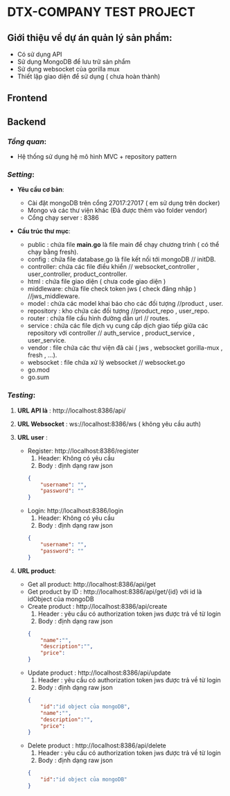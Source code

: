 # **DTX-COMPANY TEST PROJECT**

## **Giới thiệu về dự án quản lý sản phẩm:**
* Có sử dụng API
* Sử dụng MongoDB để lưu trữ sản phẩm
* Sử dụng websocket của gorilla mux
* Thiết lập giao diện để sử dụng ( chưa hoàn thành)

## **Frontend**
## **Backend**
### ***Tổng quan***:

- Hệ thống sử dụng hệ mô hình MVC + repository pattern

### ***Setting***:
* **Yêu  cầu cơ bản**:

    - Cài đặt mongoDB trên cổng 27017:27017 ( em sử dụng trên docker)
    - Mongo và các thư viện khác (Đã được thêm vào folder vendor)
    - Cổng chạy server : 8386

* **Cấu trúc thư mục**:

    - public : chứa file **main.go** là file main để chạy chương trình ( có thể chạy bằng fresh).
    - config : chứa file database.go là file kết nối tới mongoDB // initDB.
    - controller: chứa các file điều khiển // websocket_controller , user_controller, product_controller.
    - html : chứa file giao diện ( chưa code giao diện )
    - middleware: chứa file check token jws ( check đăng nhập ) //jws_middleware.
    - model : chứa các model khai báo cho các đối tượng //product , user.
    - repository : kho chứa các đối tượng //product_repo , user_repo.
    - router : chứa file cấu hình đường dẫn url // routes.
    - service : chứa các file dịch vụ cung cấp dịch giao tiếp giữa các repository với controller // auth_service , product_service , user_service.
    - vendor : file chứa các thư viện đã cài ( jws , websocket gorilla-mux , fresh , ...).
    - websocket : file chứa xử lý websocket // websocket.go
    - go.mod
    - go.sum

### ***Testing***:

1. **URL API là** : http://localhost:8386/api/

2. **URL Websocket** : ws://localhost:8386/ws ( không yêu cầu auth)

3. **URL user** :
    * Register: http://localhost:8386/register
        1. Header: Không có yêu cầu
        2. Body : định dạng raw json
        ```json
        {
            "username": "",
            "password": ""
        }
        ```
    * Login: http://localhost:8386/login
        1. Header: Không có yêu cầu
        2. Body : định dạng raw json
        ```json
        {
            "username": "",
            "password": ""
        }
        ```
4. **URL product**:
    * Get all product: http://localhost:8386/api/get
    * Get product by ID : http://localhost:8386/api/get/{id} với id là idObject của mongoDB
    * Create product : http://localhost:8386/api/create
        1. Header : yêu cầu có authorization token jws được trả về từ login
        2. Body : định dạng raw json
        ```json
        {
            "name":"",
            "description":"",
            "price":
        }
        ```
    * Update product : http://localhost:8386/api/update
        1. Header : yêu cầu có authorization token jws được trả về từ login
        2. Body : định dạng raw json 
        ```json
        {
            "id":"id object của mongoDB",
            "name":"",
            "description":"",
            "price":
        }
        ```
    * Delete product : http://localhost:8386/api/delete
        1. Header : yêu cầu có authorization token jws được trả về từ login
        2. Body : định dạng raw json
        ```json
        {
            "id":"id object của mongoDB"
        }
        ```